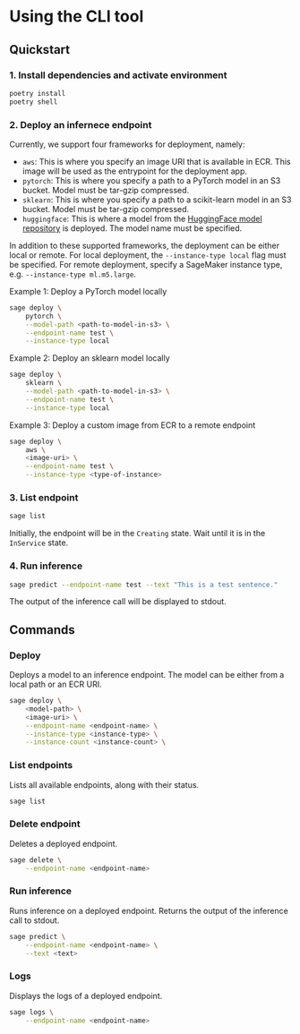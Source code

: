 # Using the CLI tool

## Quickstart

### 1. Install dependencies and activate environment

```bash
poetry install
poetry shell
```

### 2. Deploy an infernece endpoint
Currently, we support four frameworks for deployment, namely:
- `aws`: This is where you specify an image URI that is available in ECR. This image will be used as the entrypoint for the deployment app.
- `pytorch`: This is where you specify a path to a PyTorch model in an S3 bucket. Model must be tar-gzip compressed.
- `sklearn`: This is where you specify a path to a scikit-learn model in an S3 bucket. Model must be tar-gzip compressed.
- `huggingface`: This is where a model from the [HuggingFace model repository](https://huggingface.co/models) is deployed. The model name must be specified.

In addition to these supported frameworks, the deployment can be either local or remote. For local deployment, the `--instance-type local` flag must be specified. For remote deployment, specify a SageMaker instance type, e.g. `--instance-type ml.m5.large`.

Example 1: Deploy a PyTorch model locally
```bash
sage deploy \
    pytorch \
    --model-path <path-to-model-in-s3> \
    --endpoint-name test \
    --instance-type local
```

Example 2: Deploy an sklearn model locally
```bash
sage deploy \
    sklearn \
    --model-path <path-to-model-in-s3> \
    --endpoint-name test \
    --instance-type local
```

Example 3: Deploy a custom image from ECR to a remote endpoint
```bash
sage deploy \
    aws \
    <image-uri> \
    --endpoint-name test \
    --instance-type <type-of-instance>
```

### 3. List endpoint

```bash
sage list
```

Initially, the endpoint will be in the `Creating` state. Wait until it is in the `InService` state.

### 4. Run inference

```bash
sage predict --endpoint-name test --text "This is a test sentence."
```

The output of the inference call will be displayed to stdout.


## Commands

### Deploy
Deploys a model to an inference endpoint. The model can be either from a local path or an ECR URI.


```bash
sage deploy \
    <model-path> \
    <image-uri> \
    --endpoint-name <endpoint-name> \
    --instance-type <instance-type> \
    --instance-count <instance-count> \
```

### List endpoints
Lists all available endpoints, along with their status.
```bash
sage list
```

### Delete endpoint
Deletes a deployed endpoint.
```bash
sage delete \
    --endpoint-name <endpoint-name>
```

### Run inference
Runs inference on a deployed endpoint. Returns the output of the inference call to stdout.

```bash
sage predict \
    --endpoint-name <endpoint-name> \
    --text <text>
```

### Logs
Displays the logs of a deployed endpoint.
```bash
sage logs \
    --endpoint-name <endpoint-name>
```
